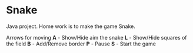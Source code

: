 # Snake
Java project. Home work is to make the game Snake. 

Arrows for moving 
<b>A</b> - Show/Hide aim the snake 
<b>L</b> - Show/Hide squares of the field 
<b>B</b> - Add/Remove border 
<b>P</b> - Pause 
<b>S</b> - Start the game 
